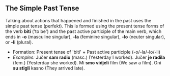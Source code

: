 ## The Simple Past Tense

Talking about actions that happened and finished in the past uses the simple past tense (perfekt). This is formed using the present tense forms of the verb __biti__ ('to be') and the past active participle of the main verb, which ends in __-o__ (masculine singular), __-la__ (feminine singular), __-lo__ (neuter singular), or __-li__ (plural).

*   Formation: Present tense of 'biti' + Past active participle (-o/-la/-lo/-li)
*   _Examples:_ Jučer __sam radio__ (masc.) (Yesterday I worked). Jučer __je radila__ (fem.) (Yesterday she worked). Mi __smo vidjeli__ film (We saw a film). Oni __su stigli__ kasno (They arrived late).
